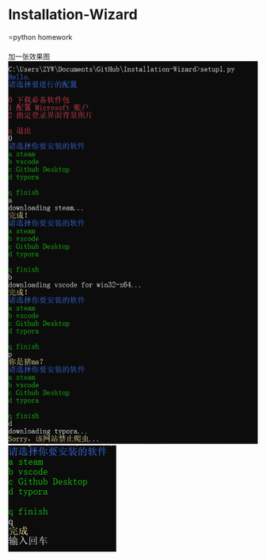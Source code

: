 # Installation-Wizard
⭐️python homework  

加一张效果图  
![image](https://github.com/Pluto-wei/Installation-Wizard/blob/master/Image-folder/1.png)
![image](https://github.com/Pluto-wei/Installation-Wizard/blob/master/Image-folder/2.png)
